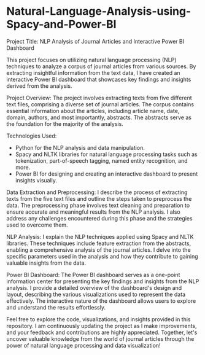 # Natural-Language-Analysis-using-Spacy-and-Power-BI
Project Title: NLP Analysis of Journal Articles and Interactive Power BI Dashboard

This project focuses on utilizing natural language processing (NLP) techniques to analyze a corpus of journal articles from various sources. By extracting insightful information from the text data, I have created an interactive Power BI dashboard that showcases key findings and insights derived from the analysis.

Project Overview:
The project involves extracting texts from five different text files, comprising a diverse set of journal articles. The corpus contains essential information about the articles, including article name, date, domain, authors, and most importantly, abstracts. The abstracts serve as the foundation for the majority of the analysis.

Technologies Used:
- Python for the NLP analysis and data manipulation.
- Spacy and NLTK libraries for natural language processing tasks such as tokenization, part-of-speech tagging, named entity recognition, and more.
- Power BI for designing and creating an interactive dashboard to present insights visually.

Data Extraction and Preprocessing:
I describe the process of extracting texts from the five text files and outline the steps taken to preprocess the data. The preprocessing phase involves text cleaning and preparation to ensure accurate and meaningful results from the NLP analysis. I also address any challenges encountered during this phase and the strategies used to overcome them.

NLP Analysis:
I explain the NLP techniques applied using Spacy and NLTK libraries. These techniques include feature extraction from the abstracts, enabling a comprehensive analysis of the journal articles. I delve into the specific parameters used in the analysis and how they contribute to gaining valuable insights from the data.

Power BI Dashboard:
The Power BI dashboard serves as a one-point information center for presenting the key findings and insights from the NLP analysis. I provide a detailed overview of the dashboard's design and layout, describing the various visualizations used to represent the data effectively. The interactive nature of the dashboard allows users to explore and understand the results effortlessly.

Feel free to explore the code, visualizations, and insights provided in this repository. I am continuously updating the project as I make improvements, and your feedback and contributions are highly appreciated. Together, let's uncover valuable knowledge from the world of journal articles through the power of natural language processing and data visualization!
